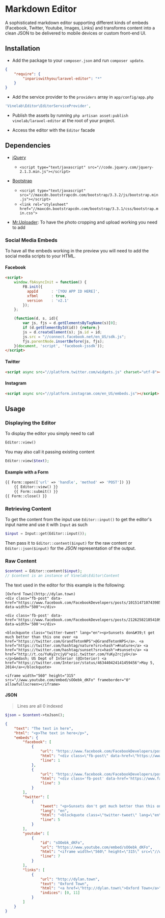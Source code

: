 # Markdown Editor

A sophisticated markdown editor supporting different kinds of embeds (Facebook, Twitter, Youtube, Images, Links)
and transforms content into a clean JSON to be delivered to mobile devices or custom front-end UI.

## Installation

- Add the package to your `composer.json` and run `composer update`.

```json
{
    "require": {
        "inpariswithyou/laravel-editor": "*"
    }
}
```

- Add the service provider to the `providers` array in `app/config/app.php`

```php
'Vinelab\Editor\EditorServiceProvider',
```

- Publish the assets by running `php artisan asset:publish vinelab/laravel-editor` at the root of your project.

- Access the editor with the `Editor` facade

## Dependencies

- [jQuery](http://jquery.com)
    - `<script type="text/javascript" src="//code.jquery.com/jquery-2.1.3.min.js"></script>`
- [Bootstrap](http://getbootstrap.com)
    - `<script type="text/javascript" src="//maxcdn.bootstrapcdn.com/bootstrap/3.3.2/js/bootstrap.min.js"></script>`
    - `<link rel="stylesheet" href="//maxcdn.bootstrapcdn.com/bootstrap/3.3.1/css/bootstrap.min.css">`

- [Mr.Uploader](http://github.com/vinelab/mr-uploader): To have the photo cropping and upload working you need to add

### Social Media Embeds
To have all the embeds working in the preview you will need to add the social media scripts to your HTML.

#### Facebook

```html
<script>
    window.fbAsyncInit = function() {
        FB.init({
          appId      : '[YOU APP ID HERE]',
          xfbml      : true,
          version    : 'v2.1'
        });
    };

    (function(d, s, id){
        var js, fjs = d.getElementsByTagName(s)[0];
        if (d.getElementById(id)) {return;}
        js = d.createElement(s); js.id = id;
        js.src = "//connect.facebook.net/en_US/sdk.js";
        fjs.parentNode.insertBefore(js, fjs);
    }(document, 'script', 'facebook-jssdk'));
</script>
```

#### Twitter

```html
<script async src="//platform.twitter.com/widgets.js" charset="utf-8"></script>
```

#### Instagram

```html
<script async src="//platform.instagram.com/en_US/embeds.js"></script>
```

## Usage

### Displaying the Editor

To display the editor you simply need to call
```php
Editor::view()
```

You may also call it passing existing content
```php
Editor::view($text);
```

#### Example with a Form

```php
{{ Form::open(['url' => 'handle', 'method' => 'POST']) }}
    {{ Editor::view() }}
    {{ Form::submit() }}
{{ Form::close() }}
```

### Retrieving Content

To get the content from the input use `Editor::input()` to get the editor's input name and use it with `Input`
as such

```php
$input = Input::get(Editor::input());
```

Then pass it to `Editor::content($input)` for the raw content or `Editor::json($input)` for the *JSON* representation
of the output.

### Raw Content

```php
$content = Editor::content($input);
// $content is an instance of Vinelab\Editor\Content

```

The text used in the editor for this example is the following:

```
[Oxford Town](http://dylan.town)
<div class="fb-post" data-href="https://www.facebook.com/FacebookDevelopers/posts/10151471074398553" data-width="500"></div>

<div class='fb-post' data-href='https://www.facebook.com/FacebookDevelopers/posts/212625821854109664' data-width='500'></div>

<blockquote class="twitter-tweet" lang="en"><p>Sunsets don&#39;t get much better than this one over <a href="https://twitter.com/GrandTetonNPS">@GrandTetonNPS</a>. <a href="https://twitter.com/hashtag/nature?src=hash">#nature</a> <a href="https://twitter.com/hashtag/sunset?src=hash">#sunset</a> <a href="http://t.co/YuKy2rcjyU">pic.twitter.com/YuKy2rcjyU</a></p>&mdash; US Dept of Interior (@Interior) <a href="https://twitter.com/Interior/status/463440424141459456">May 5, 2014</a></blockquote>

<iframe width="560" height="315" src="//www.youtube.com/embed/sOOebk_dKFo" frameborder="0" allowfullscreen></iframe>
```

#### JSON

> Lines are all 0 indexed

```php
$json = $content->toJson();
```

```json
{
    "text": "The text in here",
    "html": "<p>The text in here</p>",
    "embeds": {
        "facebook": [
            {
                "url": "https://www.facebook.com/FacebookDevelopers/posts/10151471074398553",
                "html": "<div class=\"fb-post\" data-href=\"https://www.facebook.com/FacebookDevelopers/posts/10151471074398553\" data-width=\"500\"></div>",
                "line": 1
            },
            {
                "url": "https://www.facebook.com/FacebookDevelopers/posts/212625821854109664",
                "html": "<div class='fb-post' data-href='https://www.facebook.com/FacebookDevelopers/posts/212625821854109664' data-width='500'></div>",
                "line": 3
            }
        ],
        "twitter": [
            {
                "tweet": "<p>Sunsets don't get much better than this one over <a href=\"https://twitter.com/GrandTetonNPS\">@GrandTetonNPS</a>. <a href=\"https://twitter.com/hashtag/nature?src=hash\">#nature</a> <a href=\"https://twitter.com/hashtag/sunset?src=hash\">#sunset</a> <a href=\"http://t.co/YuKy2rcjyU\">pic.twitter.com/YuKy2rcjyU</a></p>— US Dept of Interior (@Interior) <a href=\"https://twitter.com/Interior/status/463440424141459456\">May 5, 2014</a>",
                "lang": "en",
                "html": "<blockquote class=\"twitter-tweet\" lang=\"en\"><p>Sunsets don&#39;t get much better than this one over <a href=\"https://twitter.com/GrandTetonNPS\">@GrandTetonNPS</a>. <a href=\"https://twitter.com/hashtag/nature?src=hash\">#nature</a> <a href=\"https://twitter.com/hashtag/sunset?src=hash\">#sunset</a> <a href=\"http://t.co/YuKy2rcjyU\">pic.twitter.com/YuKy2rcjyU</a></p>&mdash; US Dept of Interior (@Interior) <a href=\"https://twitter.com/Interior/status/463440424141459456\">May 5, 2014</a></blockquote>",
                "line": 5
            }
        ],
        "youtube": [
            {
                "id": "sOOebk_dKFo",
                "url": "https://www.youtube.com/embed/sOOebk_dKFo",
                "html": "<iframe width=\"560\" height=\"315\" src=\"//www.youtube.com/embed/sOOebk_dKFo\" frameborder=\"0\" allowfullscreen></iframe>",
                "line": 7
            }
        ],
        "links": [
            {
                "url": "http://dylan.town",
                "text": "Oxford Town",
                "html": "<a href=\"http://dylan.town\">Oxford Town</a>",
                "indices": [0, 11]
            }
        ]
    }
}
```
